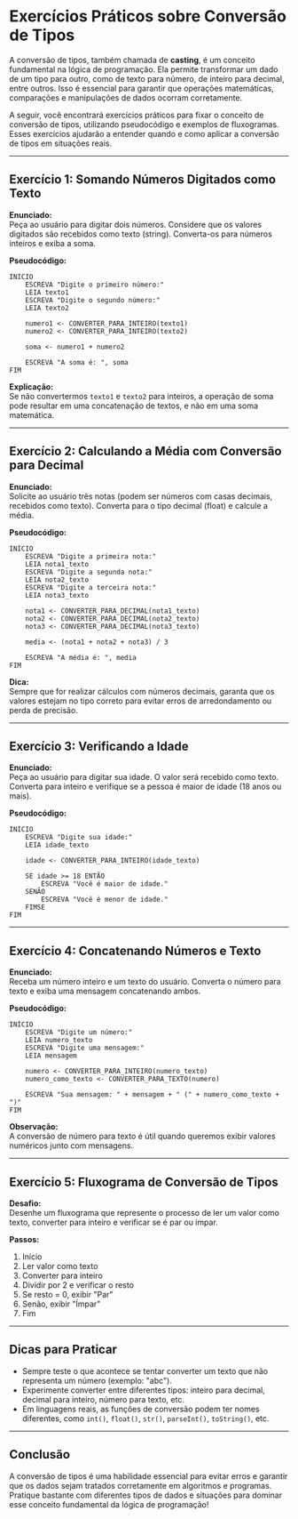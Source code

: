 # Exercícios Práticos sobre Conversão de Tipos

A conversão de tipos, também chamada de **casting**, é um conceito fundamental na lógica de programação. Ela permite transformar um dado de um tipo para outro, como de texto para número, de inteiro para decimal, entre outros. Isso é essencial para garantir que operações matemáticas, comparações e manipulações de dados ocorram corretamente.

A seguir, você encontrará exercícios práticos para fixar o conceito de conversão de tipos, utilizando pseudocódigo e exemplos de fluxogramas. Esses exercícios ajudarão a entender quando e como aplicar a conversão de tipos em situações reais.

---

## Exercício 1: Somando Números Digitados como Texto

**Enunciado:**  
Peça ao usuário para digitar dois números. Considere que os valores digitados são recebidos como texto (string). Converta-os para números inteiros e exiba a soma.

**Pseudocódigo:**
```
INÍCIO
    ESCREVA "Digite o primeiro número:"
    LEIA texto1
    ESCREVA "Digite o segundo número:"
    LEIA texto2

    numero1 <- CONVERTER_PARA_INTEIRO(texto1)
    numero2 <- CONVERTER_PARA_INTEIRO(texto2)

    soma <- numero1 + numero2

    ESCREVA "A soma é: ", soma
FIM
```

**Explicação:**  
Se não convertermos `texto1` e `texto2` para inteiros, a operação de soma pode resultar em uma concatenação de textos, e não em uma soma matemática.

---

## Exercício 2: Calculando a Média com Conversão para Decimal

**Enunciado:**  
Solicite ao usuário três notas (podem ser números com casas decimais, recebidos como texto). Converta para o tipo decimal (float) e calcule a média.

**Pseudocódigo:**
```
INÍCIO
    ESCREVA "Digite a primeira nota:"
    LEIA nota1_texto
    ESCREVA "Digite a segunda nota:"
    LEIA nota2_texto
    ESCREVA "Digite a terceira nota:"
    LEIA nota3_texto

    nota1 <- CONVERTER_PARA_DECIMAL(nota1_texto)
    nota2 <- CONVERTER_PARA_DECIMAL(nota2_texto)
    nota3 <- CONVERTER_PARA_DECIMAL(nota3_texto)

    media <- (nota1 + nota2 + nota3) / 3

    ESCREVA "A média é: ", media
FIM
```

**Dica:**  
Sempre que for realizar cálculos com números decimais, garanta que os valores estejam no tipo correto para evitar erros de arredondamento ou perda de precisão.

---

## Exercício 3: Verificando a Idade

**Enunciado:**  
Peça ao usuário para digitar sua idade. O valor será recebido como texto. Converta para inteiro e verifique se a pessoa é maior de idade (18 anos ou mais).

**Pseudocódigo:**
```
INÍCIO
    ESCREVA "Digite sua idade:"
    LEIA idade_texto

    idade <- CONVERTER_PARA_INTEIRO(idade_texto)

    SE idade >= 18 ENTÃO
        ESCREVA "Você é maior de idade."
    SENÃO
        ESCREVA "Você é menor de idade."
    FIMSE
FIM
```

---

## Exercício 4: Concatenando Números e Texto

**Enunciado:**  
Receba um número inteiro e um texto do usuário. Converta o número para texto e exiba uma mensagem concatenando ambos.

**Pseudocódigo:**
```
INÍCIO
    ESCREVA "Digite um número:"
    LEIA numero_texto
    ESCREVA "Digite uma mensagem:"
    LEIA mensagem

    numero <- CONVERTER_PARA_INTEIRO(numero_texto)
    numero_como_texto <- CONVERTER_PARA_TEXTO(numero)

    ESCREVA "Sua mensagem: " + mensagem + " (" + numero_como_texto + ")"
FIM
```

**Observação:**  
A conversão de número para texto é útil quando queremos exibir valores numéricos junto com mensagens.

---

## Exercício 5: Fluxograma de Conversão de Tipos

**Desafio:**  
Desenhe um fluxograma que represente o processo de ler um valor como texto, converter para inteiro e verificar se é par ou ímpar.

**Passos:**
1. Início
2. Ler valor como texto
3. Converter para inteiro
4. Dividir por 2 e verificar o resto
5. Se resto = 0, exibir "Par"
6. Senão, exibir "Ímpar"
7. Fim

---

## Dicas para Praticar

- Sempre teste o que acontece se tentar converter um texto que não representa um número (exemplo: "abc").
- Experimente converter entre diferentes tipos: inteiro para decimal, decimal para inteiro, número para texto, etc.
- Em linguagens reais, as funções de conversão podem ter nomes diferentes, como `int()`, `float()`, `str()`, `parseInt()`, `toString()`, etc.

---

## Conclusão

A conversão de tipos é uma habilidade essencial para evitar erros e garantir que os dados sejam tratados corretamente em algoritmos e programas. Pratique bastante com diferentes tipos de dados e situações para dominar esse conceito fundamental da lógica de programação!